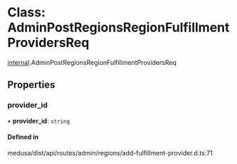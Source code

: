 # Class: AdminPostRegionsRegionFulfillmentProvidersReq

[internal](../modules/internal-19.md).AdminPostRegionsRegionFulfillmentProvidersReq

## Properties

### provider\_id

• **provider\_id**: `string`

#### Defined in

medusa/dist/api/routes/admin/regions/add-fulfillment-provider.d.ts:71
